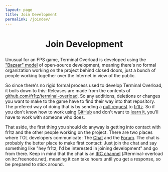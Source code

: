 ```yaml
---
layout: page
title: Join Development
permalink: /joindev/
---
```


<h1 style="width: 100%; text-align: center; margin-bottom: 24px">
Join Development
</h1>

Unusual for an FPS game, Terminal Overload is developed using 
the ["Bazaar" model](http://en.wikipedia.org/wiki/The_Cathedral_and_the_Bazaar) of 
open-source development, meaning there's no formal organization working on the 
project behind closed doors, just a bunch of people working together over the
Internet in view of the public.

So since there's no rigid formal process used to develop Terminal Overload,
it boils down to this: Releases are made from the contents of
[github.com/fr1tz/terminal-overload](https://github.com/fr1tz/terminal-overload).
So any additions, deletions or changes you want to make to the game have to find their
way into that repository. The prefered way of doing that is by sending a 
[pull request](https://help.github.com/articles/using-pull-requests/) 
to [fr1tz](https://github.com/fr1tz). So if you don't know how to work using 
[GitHub](https://github.com/) and don't want to [learn it](https://help.github.com/categories/bootcamp/),
you'll have to work with someone who does.

That aside, the first thing you should do anyway is getting into contact with fr1tz and the other people
working on the project. There are two places where TOL developers communicate:
The [Chat](/chat) and the
[Forum](/forum).
The chat is probably the better place to make first contact: Just join the chat
and say something like "hey fr1tz, I'd be interested in joining development" and
go from there.
Keep in mind that the chat is an [IRC channel](http://en.wikipedia.org/wiki/Internet_Relay_Chat)
(#terminal-overload on irc.freenode.net), 
meaning it can take hours until you get a response, so be prepared to stick around. 
